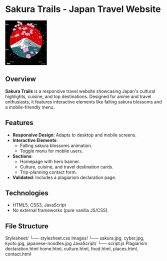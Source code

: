 # Sakura Trails - Japan Travel Website  

![Sakura Trails Preview](Images/sakura.jpg)  

## Overview  
**Sakura Trails** is a responsive travel website showcasing Japan's cultural highlights, cuisine, and top destinations. Designed for anime and travel enthusiasts, it features interactive elements like falling sakura blossoms and a mobile-friendly menu.  

## Features  
- **Responsive Design**: Adapts to desktop and mobile screens.  
- **Interactive Elements**:  
  - Falling sakura blossoms animation.  
  - Toggle menu for mobile users.  
- **Sections**:  
  - Homepage with hero banner.  
  - Culture, cuisine, and travel destination cards.  
  - Trip-planning contact form.  
- **Validated**: Includes a plagiarism declaration page.  

## Technologies  
- HTML5, CSS3, JavaScript  
- No external frameworks (pure vanilla JS/CSS).  

## File Structure  
Stylesheet/
└── stylesheet.css
Images/
└── sakura.jpg, cyber.jpg, kyoto.jpg, japanese-noodles.jpg
JavaScript/
└── script.js
Plagiarism declaration.html
home.html, culture.html, food.html, places.html, contact.html
